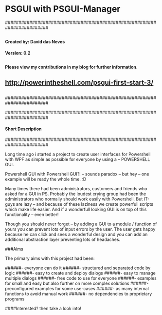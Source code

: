 # PSGUI with PSGUI-Manager

########################################################################
##
####    Created by:   	David das Neves
####   Version:        	0.2
##  
####   Please view my contributions in my blog for further information. 
## 
##  http://powerintheshell.com/psgui-first-start-3/
##
########################################################################


########################################################################
####  Short Description
########################################################################

Long time ago i started a project to create user interfaces for Powershell with WPF as simple as possible for everyone by using a  – POWERSHELL GUI.

Powershell GUI with Powershell GUI?! – sounds paradox – but hey – one example will be ready the whole time. :D

Many times there had been administrators, customers and friends who asked for a GUI in PS. Probably the loudest crying group had been the administrators who normally should work easily with Powershell. But IT-guys are lazy – and because of these laziness we create powerfull scripts which make life easier. And if a wonderfull looking GUI is on top of this functionality – even better!

Though you should never forget – by adding a GUI to a module / function of yours you can prevent lots of input errors by the user. The user gets happy because he can click and sees a wonderful design and you can add an additional abstraction layer preventing lots of headaches.


###Aims

The primary aims with this project had been:


######- everyone can do it
######- structured and separated code by logic
######- easy to create and deploy dialogs
######- easy to manage multiple dialogs
######- free code to use for everyone
######- examples for small and easy but also further on more complex solutions
######- preconfigured examples for some use-cases
######- as many internal functions to avoid manual work
######- no dependencies to proprietary programs

 
####Interested? then take a look into!
